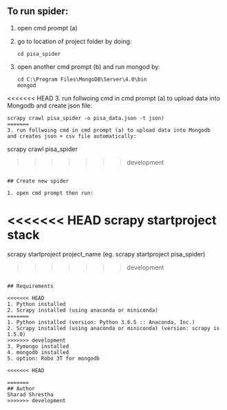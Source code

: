 
## To run spider:

1. open cmd prompt (a)

2. go to location of project folder by doing:
   ```
   cd pisa_spider
   ```
   
3. open another cmd prompt (b) and run mongod by:
   ```
   cd C:\Program Files\MongoDB\Server\4.0\bin
   mongod
   ```
    
<<<<<<< HEAD
3. run follwoing cmd in cmd prompt (a) to upload data into Mongodb and create json file:
   ```
   scrapy crawl pisa_spider -o pisa_data.json -t json)
=======
3. run follwoing cmd in cmd prompt (a) to upload data into Mongodb 
   and creates json + csv file automatically:
   ```
   scrapy crawl pisa_spider
>>>>>>> development
   ```
   
## Create new spider

1. open cmd prompt then run:
   ```
<<<<<<< HEAD
   scrapy startproject stack
=======
   scrapy startproject project_name (eg. scrapy startproject pisa_spider)
>>>>>>> development
   ```
   
## Requirements 

<<<<<<< HEAD
1. Python installed
2. Scrapy installed (using anaconda or miniconda)
=======
1. Python installed (version: Python 3.6.5 :: Anaconda, Inc.)
2. Scrapy installed (using anaconda or miniconda) (version: scrapy is 1.5.0)
>>>>>>> development
3. Pymongo installed
4. mongodb installed
5. option: Robo 3T for mongodb

<<<<<<< HEAD
   
=======
## Author
Sharad Shrestha
>>>>>>> development
